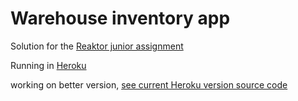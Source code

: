# Warehouse inventory app

Solution for the [Reaktor junior assignment](https://www.reaktor.com/junior-dev-assignment/)

Running in [Heroku](https://vast-peak-05553.herokuapp.com/) 

working on better version, [see current Heroku version source code](https://github.com/korolainenriikka/Reaktor_junior_assignment/tree/4c9a021d334f12781444666c93c9d64414d980ee)
